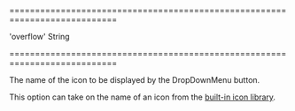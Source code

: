 ===========================================================================
<!--default-->'overflow'<!--/default-->
<!--type-->String<!--/type-->
===========================================================================

<!--shortDescription-->
The name of the icon to be displayed by the DropDownMenu button.
<!--/shortDescription-->

<!--fullDescription-->
This option can take on the name of an icon from the [built-in icon library](/Documentation/Guide/Themes_and_Styles/Icons/#Built-In_Icon_Library).


<!--/fullDescription-->